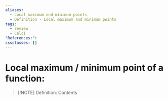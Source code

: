 ```yaml
---
aliases:
  - Local maximum and minimum points
  - Definition - Local maximum and minimum points
tags:
  - review
  - CalcI
"References:": 
cssclasses: []
---
```

# Local maximum / minimum point of a function: 


> 	[!NOTE] Definition: 
> Contents
